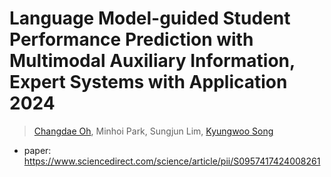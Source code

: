 # Language Model-guided Student Performance Prediction with Multimodal Auxiliary Information, Expert Systems with Application 2024
> [Changdae Oh](https://changdaeoh.github.io/), Minhoi Park, Sungjun Lim, [Kyungwoo Song](https://scholar.google.com/citations?user=HWxRii4AAAAJ&hl=ko)
* paper: https://www.sciencedirect.com/science/article/pii/S0957417424008261
